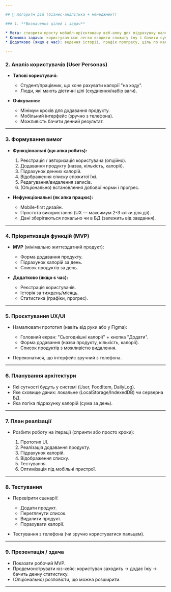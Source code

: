 ```yaml
---

## 🔹 Алгоритм дій (бізнес-аналітика + менеджмент)

### 1. **Визначення цілей і задач**

* Мета: створити просту мобайл-орієнтовану веб-апку для підрахунку калорій.
* Ключова задача: користувач має легко вводити спожиту їжу і бачити сумарні калорії за день.
* Додатково (якщо є час): ведення історії, графік прогресу, ціль по калоріях.

---
```


### 2. **Аналіз користувачів (User Personas)**

* **Типові користувачі:**

  * Студент/працівник, що хоче рахувати калорії "на ходу".
  * Люди, які мають дієтичні цілі (схуднення/набір ваги).
* **Очікування:**

  * Мінімум кроків для додавання продукту.
  * Мобільний інтерфейс (зручно з телефона).
  * Можливість бачити денний результат.

---

### 3. **Формування вимог**

* **Функціональні (що апка робить):**

  1. Реєстрація / авторизація користувача (опційно).
  2. Додавання продукту (назва, кількість, калорії).
  3. Підрахунок денних калорій.
  4. Відображення списку спожитої їжі.
  5. Редагування/видалення записів.
  6. (Опціонально) встановлення добової норми і прогрес.

* **Нефункціональні (як апка працює):**

  * Mobile-first дизайн.
  * Простота використання (UX — максимум 2-3 кліки для дії).
  * Дані зберігаються локально чи в БД (залежить від завдання).

---

### 4. **Пріоритизація функцій (MVP)**

* **MVP** (мінімально життєздатний продукт):

  * Форма додавання продукту.
  * Підрахунок калорій за день.
  * Список продуктів за день.

* **Додатково (якщо є час):**

  * Реєстрація користувачів.
  * Історія за тиждень/місяць.
  * Статистика (графіки, прогрес).

---

### 5. **Проєктування UX/UI**

* Намалювати прототип (навіть від руки або у Figma):

  * Головний екран: "Сьогоднішні калорії" + кнопка "Додати".
  * Форма додавання (назва продукту, кількість, калорії).
  * Список продуктів з можливістю видалення.
* Переконатися, що інтерфейс зручний з телефона.

---

### 6. **Планування архітектури**

* Які сутності будуть у системі (User, FoodItem, DailyLog).
* Яке сховище даних: локальне (LocalStorage/IndexedDB) чи серверна БД.
* Яка логіка підрахунку калорій (сума за день).

---

### 7. **План реалізації**

* Розбити роботу на ітерації (спринти або просто кроки):

  1. Прототип UI.
  2. Реалізація додавання продукту.
  3. Підрахунок калорій.
  4. Відображення списку.
  5. Тестування.
  6. Оптимізація під мобільні пристрої.

---

### 8. **Тестування**

* Перевірити сценарії:

  * Додати продукт.
  * Переглянути список.
  * Видалити продукт.
  * Порахувати калорії.
* Тестування з телефона (чи зручно користуватися пальцем).

---

### 9. **Презентація / здача**

* Показати робочий MVP.
* Продемонструвати юз-кейс: користувач заходить → додає їжу → бачить денну статистику.
* (Опціонально) розповісти, що можна розширити.

---
